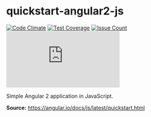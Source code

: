 # quickstart-angular2-js

[![Code Climate](https://codeclimate.com/github/leomperes/quickstart-angular2-js/badges/gpa.svg)](https://codeclimate.com/github/leomperes/quickstart-angular2-js) [![Test Coverage](https://codeclimate.com/github/leomperes/quickstart-angular2-js/badges/coverage.svg)](https://codeclimate.com/github/leomperes/quickstart-angular2-js/coverage) [![Issue Count](https://codeclimate.com/github/leomperes/quickstart-angular2-js/badges/issue_count.svg)](https://codeclimate.com/github/leomperes/quickstart-angular2-js) [![Analytics](https://ga-beacon.appspot.com/UA-25165099-7/leomperes/quickstart-angular2-js/README.md?flat)](https://github.com/leomperes/quickstart-angular2-js)

Simple Angular 2 application in JavaScript.

**Source:** https://angular.io/docs/js/latest/quickstart.html